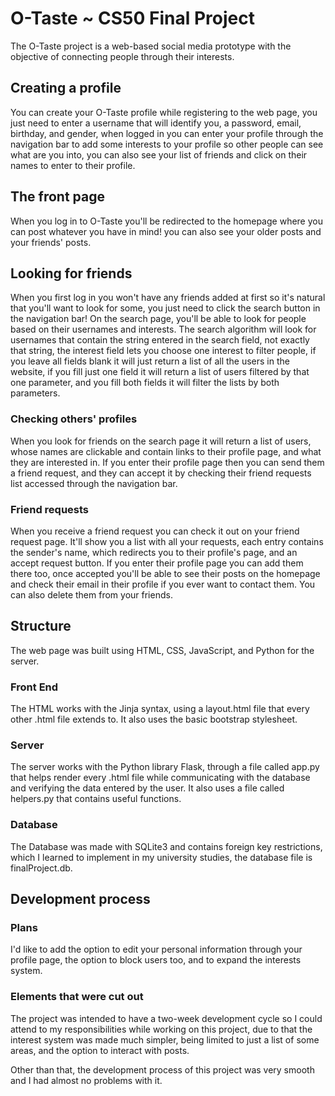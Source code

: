 # O-Taste ~ CS50 Final Project

The O-Taste project is a web-based social media prototype with the objective of connecting people through their interests.

## Creating a profile

You can create your O-Taste profile while registering to the web page, you just need to enter a username that will identify you, a password, email, birthday, and gender, when logged in you can enter your profile through the navigation bar to add some interests to your profile so other people can see what are you into, you can also see your list of friends and click on their names to enter to their profile.

## The front page

When you log in to O-Taste you'll be redirected to the homepage where you can post whatever you have in mind! you can also see your older posts and your friends' posts.

## Looking for friends

When you first log in you won't have any friends added at first so it's natural that you'll want to look for some, you just need to click the search button in the navigation bar! On the search page, you'll be able to look for people based on their usernames and interests. The search algorithm will look for usernames that contain the string entered in the search field, not exactly that string, the interest field lets you choose one interest to filter people, if you leave all fields blank it will just return a list of all the users in the website, if you fill just one field it will return a list of users filtered by that one parameter, and you fill both fields it will filter the lists by both parameters.

### Checking others' profiles

When you look for friends on the search page it will return a list of users, whose names are clickable and contain links to their profile page, and what they are interested in. If you enter their profile page then you can send them a friend request, and they can accept it by checking their friend requests list accessed through the navigation bar.

### Friend requests

When you receive a friend request you can check it out on your friend request page. It'll show you a list with all your requests, each entry contains the sender's name, which redirects you to their profile's page, and an accept request button. If you enter their profile page you can add them there too, once accepted you'll be able to see their posts on the homepage and check their email in their profile if you ever want to contact them. You can also delete them from your friends.

## Structure 

The web page was built using HTML, CSS, JavaScript, and Python for the server.

### Front End

The HTML works with the Jinja syntax, using a layout.html file that every other .html file extends to. It also uses the basic bootstrap stylesheet.

### Server

The server works with the Python library Flask, through a file called app.py that helps render every .html file while communicating with the database and verifying the data entered by the user. It also uses a file called helpers.py that contains useful functions. 

### Database

The Database was made with SQLite3 and contains foreign key restrictions, which I learned to implement in my university studies, the database file is finalProject.db. 

## Development process

### Plans

I'd like to add the option to edit your personal information through your profile page, the option to block users too, and to expand the interests system.

### Elements that were cut out

The project was intended to have a two-week development cycle so I could attend to my responsibilities while working on this project, due to that the interest system was made much simpler, being limited to just a list of some areas, and the option to interact with posts.

Other than that, the development process of this project was very smooth and I had almost no problems with it.

